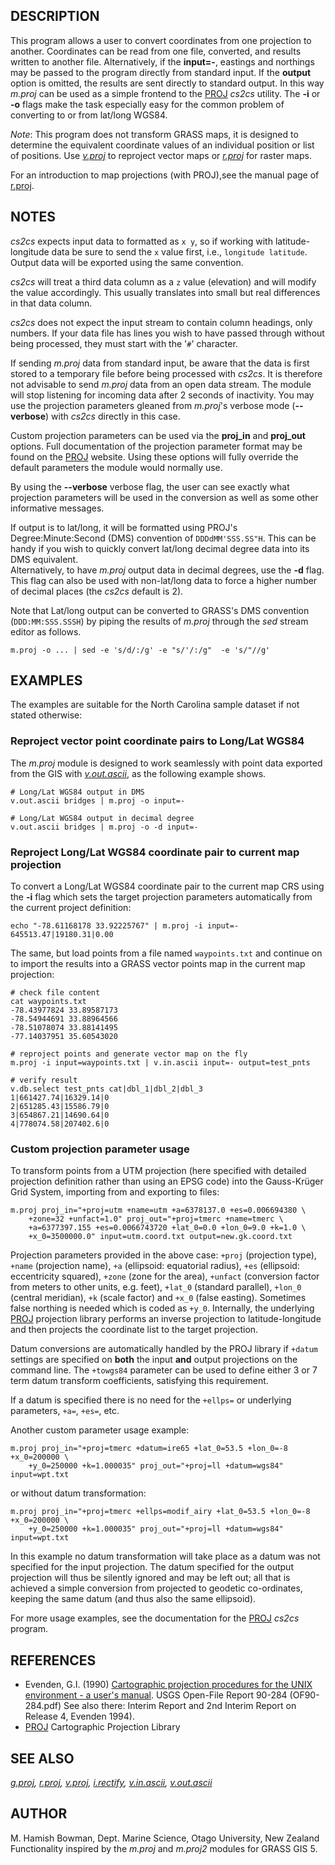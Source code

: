 ## DESCRIPTION

This program allows a user to convert coordinates from one projection to
another. Coordinates can be read from one file, converted, and results
written to another file. Alternatively, if the **input=-**, eastings and
northings may be passed to the program directly from standard input. If
the **output** option is omitted, the results are sent directly to
standard output. In this way *m.proj* can be used as a simple frontend
to the [PROJ](https://proj.org/apps/cs2cs.html) *cs2cs* utility. The
**-i** or **-o** flags make the task especially easy for the common
problem of converting to or from lat/long WGS84.

*Note*: This program does not transform GRASS maps, it is designed to
determine the equivalent coordinate values of an individual position or
list of positions. Use *[v.proj](v.proj.md)* to reproject vector maps or
*[r.proj](r.proj.md)* for raster maps.

For an introduction to map projections (with PROJ),see the manual page
of [r.proj](r.proj.md).

## NOTES

*cs2cs* expects input data to formatted as `x y`, so if working with
latitude-longitude data be sure to send the `x` value first, i.e.,
`longitude latitude`. Output data will be exported using the same
convention.

*cs2cs* will treat a third data column as a `z` value (elevation) and
will modify the value accordingly. This usually translates into small
but real differences in that data column.

*cs2cs* does not expect the input stream to contain column headings,
only numbers. If your data file has lines you wish to have passed
through without being processed, they must start with the '`#`'
character.

If sending *m.proj* data from standard input, be aware that the data is
first stored to a temporary file before being processed with *cs2cs*. It
is therefore not advisable to send *m.proj* data from an open data
stream. The module will stop listening for incoming data after 2 seconds
of inactivity. You may use the projection parameters gleaned from
*m.proj*'s verbose mode (**--verbose**) with *cs2cs* directly in this
case.

Custom projection parameters can be used via the **proj_in** and
**proj_out** options. Full documentation of the projection parameter
format may be found on the [PROJ](https://proj.org) website. Using these
options will fully override the default parameters the module would
normally use.

By using the **--verbose** verbose flag, the user can see exactly what
projection parameters will be used in the conversion as well as some
other informative messages.

If output is to lat/long, it will be formatted using PROJ's
Degree:Minute:Second (DMS) convention of `DDDdMM'SSS.SS"H`. This can be
handy if you wish to quickly convert lat/long decimal degree data into
its DMS equivalent.  
Alternatively, to have *m.proj* output data in decimal degrees, use the
**-d** flag. This flag can also be used with non-lat/long data to force
a higher number of decimal places (the *cs2cs* default is 2).

Note that Lat/long output can be converted to GRASS's DMS convention
(`DDD:MM:SSS.SSSH`) by piping the results of *m.proj* through the *sed*
stream editor as follows.

```shell
m.proj -o ... | sed -e 's/d/:/g' -e "s/'/:/g"  -e 's/"//g'
```

## EXAMPLES

The examples are suitable for the North Carolina sample dataset if not
stated otherwise:

### Reproject vector point coordinate pairs to Long/Lat WGS84

The *m.proj* module is designed to work seamlessly with point data
exported from the GIS with *[v.out.ascii](v.out.ascii.md)*, as the
following example shows.

```shell
# Long/Lat WGS84 output in DMS
v.out.ascii bridges | m.proj -o input=-

# Long/Lat WGS84 output in decimal degree
v.out.ascii bridges | m.proj -o -d input=-
```

### Reproject Long/Lat WGS84 coordinate pair to current map projection

To convert a Long/Lat WGS84 coordinate pair to the current map CRS using
the **-i** flag which sets the target projection parameters
automatically from the current project definition:

```shell
echo "-78.61168178 33.92225767" | m.proj -i input=-
645513.47|19180.31|0.00
```

The same, but load points from a file named `waypoints.txt` and continue
on to import the results into a GRASS vector points map in the current
map projection:

```shell
# check file content
cat waypoints.txt
-78.43977824 33.89587173
-78.54944691 33.88964566
-78.51078074 33.88141495
-77.14037951 35.60543020

# reproject points and generate vector map on the fly
m.proj -i input=waypoints.txt | v.in.ascii input=- output=test_pnts

# verify result
v.db.select test_pnts cat|dbl_1|dbl_2|dbl_3
1|661427.74|16329.14|0
2|651285.43|15586.79|0
3|654867.21|14690.64|0
4|778074.58|207402.6|0
```

### Custom projection parameter usage

To transform points from a UTM projection (here specified with detailed
projection definition rather than using an EPSG code) into the
Gauss-Krüger Grid System, importing from and exporting to files:

```shell
m.proj proj_in="+proj=utm +name=utm +a=6378137.0 +es=0.006694380 \
    +zone=32 +unfact=1.0" proj_out="+proj=tmerc +name=tmerc \
    +a=6377397.155 +es=0.0066743720 +lat_0=0.0 +lon_0=9.0 +k=1.0 \
    +x_0=3500000.0" input=utm.coord.txt output=new.gk.coord.txt
```

Projection parameters provided in the above case: `+proj` (projection
type), `+name` (projection name), `+a` (ellipsoid: equatorial radius),
`+es` (ellipsoid: eccentricity squared), `+zone` (zone for the area),
`+unfact` (conversion factor from meters to other units, e.g. feet),
`+lat_0` (standard parallel), `+lon_0` (central meridian), `+k` (scale
factor) and `+x_0` (false easting). Sometimes false northing is needed
which is coded as `+y_0`. Internally, the underlying
[PROJ](https://proj.org) projection library performs an inverse
projection to latitude-longitude and then projects the coordinate list
to the target projection.

Datum conversions are automatically handled by the PROJ library if
`+datum` settings are specified on **both** the input **and** output
projections on the command line. The `+towgs84` parameter can be used to
define either 3 or 7 term datum transform coefficients, satisfying this
requirement.

If a datum is specified there is no need for the `+ellps=` or underlying
parameters, `+a=`, `+es=`, etc.

Another custom parameter usage example:

```shell
m.proj proj_in="+proj=tmerc +datum=ire65 +lat_0=53.5 +lon_0=-8 +x_0=200000 \
    +y_0=250000 +k=1.000035" proj_out="+proj=ll +datum=wgs84" input=wpt.txt
```

or without datum transformation:

```shell
m.proj proj_in="+proj=tmerc +ellps=modif_airy +lat_0=53.5 +lon_0=-8 +x_0=200000 \
    +y_0=250000 +k=1.000035" proj_out="+proj=ll +datum=wgs84" input=wpt.txt
```

In this example no datum transformation will take place as a datum was
not specified for the input projection. The datum specified for the
output projection will thus be silently ignored and may be left out; all
that is achieved a simple conversion from projected to geodetic
co-ordinates, keeping the same datum (and thus also the same ellipsoid).

For more usage examples, see the documentation for the
[PROJ](https://proj.org) *cs2cs* program.

## REFERENCES

- Evenden, G.I. (1990) [Cartographic projection procedures for the UNIX
  environment - a user's
  manual](https://pubs.usgs.gov/of/1990/of90-284/ofr90-284.pdf). USGS
  Open-File Report 90-284 (OF90-284.pdf) See also there: Interim Report
  and 2nd Interim Report on Release 4, Evenden 1994).
- [PROJ](https://proj.org) Cartographic Projection Library

## SEE ALSO

*[g.proj](g.proj.md), [r.proj](r.proj.md), [v.proj](v.proj.md),
[i.rectify](i.rectify.md), [v.in.ascii](v.in.ascii.md),
[v.out.ascii](v.out.ascii.md)*

## AUTHOR

M. Hamish Bowman, Dept. Marine Science, Otago University, New Zealand  
Functionality inspired by the *m.proj* and *m.proj2* modules for GRASS
GIS 5.
